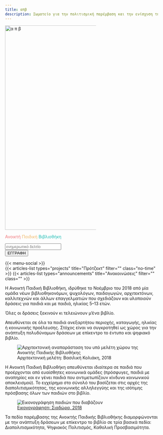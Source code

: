 ```yaml
---
title: απβ
description: Σωματείο για την πολιτισμική παρέμβαση και την ενίσχυση της καθολικής πρόσβασης του παιδιού στο έντυπο και ψηφιακό βιβλίο.
---
```


<section class="panel" style="--page-color: 235,235,235; z-index: 100; 	background-image: url('../assets/shiny.png'); margin-top: calc(-1*var(--header-height) - 2*var(--gutter-width));">
	<img src="../assets/logo.png" alt="α π β" style="width: 70vw; max-width: 300px; margin: 0 auto;" />
	<p class="monospace"><span style="color: rgb(239, 118, 122)">Ανοικτή</span> <span style="color: rgb(239, 184, 104)">Παιδική</span> <span style="color: rgb(29, 188, 180)">Βιβλιοθήκη</span></p>
	<div id="newsletter">
		<form action="https://alphapivita.us20.list-manage.com/subscribe/post?u=1be1ddf9a374f5ffdc688598f&amp;id=ea42bc188e" method="post" id="mc-embedded-subscribe-form" name="mc-embedded-subscribe-form" class="validate" target="_blank" novalidate>
			<div id="mc_embed_signup_scroll">
			<label for="mce-EMAIL"></label>
			<input type="email" value="" name="EMAIL" class="email center" id="mce-EMAIL" placeholder="ενημερωτικό δελτίο" required autocomplete="off">
			<small id="mc-message"></small>
			<div style="position: absolute; left: -5000px;"><input type="text" name="b_3fe26bfdb0a41cb3c14bc5371_908afe4798" tabindex="-1" value=""></div>
			<div class="clear"><input type="submit" value="ΕΓΓΡΑΦΗ" name="subscribe" id="mc-embedded-subscribe" class="button"></div>
			</div>
		</form>
	</div>    
    {{< menu-social >}}
</section>
<section class="panel" style="--page-color: 240, 240, 240" >
{{< articles-list types="projects" title="Πρότζεκτ" filter="" class="no-time" >}}
{{< articles-list types="announcements" title="Ανακοινώσεις" filter="" class="" >}}
</section>

Η Ανοικτή Παιδική Βιβλιοθήκη, ιδρύθηκε το Νοέμβριο του 2018 από μία ομάδα νέων βιβλιοθηκονόμων, ψυχολόγων, παιδαγωγών, αρχιτεκτόνων, καλλιτεχνών και άλλων επαγγελματιών που σχεδιάζουν και υλοποιούν δράσεις για παιδιά και με παιδιά, ηλικίας 5–13 ετών.

<p class="callout fullwidth" style="--accent-color: 29, 188, 180">Όλες οι δράσεις ξεκινούν κι τελειώνουν μ’ένα βιβλίο.</p>

Απευθύνεται σε όλα τα παιδιά ανεξαρτήτου περιοχής, καταγωγής, ηλικίας ή κοινωνικής προέλευσης. Στόχος είναι να συγκροτηθεί ως χώρος για την ανάπτυξη πολυδύναμων δράσεων με επίκεντρο το έντυπο και ψηφιακό βιβλίο.

<figure class="fullwidth">
	<img src="../assets/apv_render-interior_03.jpg" alt="Αρχιτεκτονική αναπαράσταση του υπό μελέτη χώρου της Ανοικτής Παιδικής Βιβλιοθήκης">
	<figcaption>Αρχιτεκτονική μελέτη: Βασιλική Κολιάκη, 2018</figcaption>
</figure>

Η Ανοικτή Παιδική Βιβλιοθήκη απευθύνεται ιδιαίτερα σε παιδιά που προέρχονται από ευαίσθητες κοινωνικά ομάδες (πρόσφυγες, παιδιά με αναπηρίες και εν γένει παιδιά που αντιμετωπίζουν κίνδυνο κοινωνικού αποκλεισμού). Το εγχείρημα στο σύνολό του βασίζεται στις αρχές της διαπολιτισμικότητας, της κοινωνικής αλληλεγγύης και της ισότιμης πρόσβασης όλων των παιδιών στο βιβλίο.

<figure>
<img src="../assets/apv_illustration.jpg" alt="Εικονογράφηση παιδιών που διαβάζουν">
<figcaption><a href="http://siadora.com">Εικονογράφηση: Σιαδώρα, 2018</a></figcaption>
</figure>

Τα πεδία παρέμβασης της Ανοικτής Παιδικής Βιβλιοθήκης διαμορφώνονται με την ανάπτυξη δράσεων με επίκεντρο το βιβλίο σε τρία βασικά πεδία: Διαπολιτισμικότητα, Ψηφιακός Πολιτισμός, Καθολική Προσβασιμότητα.